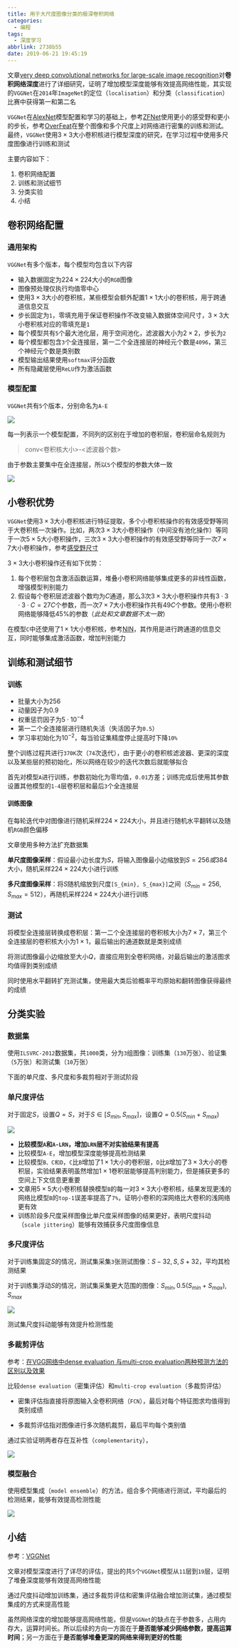 ```yaml
---
title: 用于大尺度图像分类的极深卷积网络
categories:
  - 编程
tags:
  - 深度学习
abbrlink: 2738b55
date: 2019-06-21 19:45:19
---
```


文章[very deep convolutional networks for large-scale image recognition](https://arxiv.org/abs/1409.1556v6#)对**卷积网络深度**进行了详细研究，证明了增加模型深度能够有效提高网络性能，其实现的`VGGNet`在`2014`年`ImageNet`的定位（`localisation`）和分类（`classification`）比赛中获得第一和第二名

`VGGNet`在[AlexNet](https://www.zhujian.tech/posts/ca9994d1.html#more)模型配置和学习的基础上，参考[ZFNet](https://zjzstu.github.io/posts/3f18ad9b.html#more)使用更小的感受野和更小的步长，参考[OverFeat](https://arxiv.org/abs/1312.6229)在整个图像和多个尺度上对网络进行密集的训练和测试。最终，`VGGNet`使用$3\times 3$大小卷积核进行模型深度的研究，在学习过程中使用多尺度图像进行训练和测试

主要内容如下：

1. 卷积网络配置
2. 训练和测试细节
3. 分类实验
4. 小结

## 卷积网络配置

### 通用架构

`VGGNet`有多个版本，每个模型均包含以下内容

* 输入数据固定为$224\times 224$大小的`RGB`图像
* 图像预处理仅执行均值零中心
* 使用$3\times 3$大小的卷积核，某些模型会额外配置$1\times 1$大小的卷积核，用于跨通道信息交互
* 步长固定为`1`，零填充用于保证卷积操作不改变输入数据体空间尺寸，$3\times 3$大小卷积核对应的零填充是`1`
* 每个模型共有`5`个最大池化层，用于空间池化，滤波器大小为$2\times 2$，步长为`2`
* 每个模型都包含`3`个全连接层，第一二个全连接层的神经元个数是`4096`，第三个神经元个数是类别数
* 模型输出结果使用`softmax`评分函数
* 所有隐藏层使用`ReLU`作为激活函数

### 模型配置

`VGGNet`共有`5`个版本，分别命名为`A-E`

![](/imgs/用于大尺度图像分类的极深卷积网络/vggnet.png)

每一列表示一个模型配置，不同列的区别在于增加的卷积层，卷积层命名规则为

>conv<卷积核大小>-<滤波器个数>

由于参数主要集中在全连接层，所以`5`个模型的参数大体一致

![](/imgs/用于大尺度图像分类的极深卷积网络/params.png)

## 小卷积优势

`VGGNet`使用$3\times 3$大小卷积核进行特征提取，多个小卷积核操作的有效感受野等同于大卷积核一次操作。比如，两次$3\times 3$大小卷积操作（中间没有池化操作）等同于一次$5\times 5$大小卷积操作，三次$3\times 3$大小卷积操作的有效感受野等同于一次$7\times 7$大小卷积操作，参考[感受野尺寸](https://www.zhujian.tech/posts/3b660279.html#more)

$3\times 3$大小卷积操作还有如下优势：

1. 每个卷积层包含激活函数运算，堆叠小卷积网络能够集成更多的非线性函数，增强模型判别能力
2. 假设每个卷积层滤波器个数均为$C$通道，那么3次$3\times 3$大小卷积操作共有$3\cdot 3\cdot 3\cdot C = 27C$个参数，而一次$7\times 7$大小卷积操作共有$49C$个参数。使用小卷积网络能够降低45%的参数（*此处和文章数据不太一致*）

在模型`C`中还使用了$1\times 1$大小卷积核，参考[NIN](https://zjzstu.github.io/posts/359ae103.html#more)，其作用是进行跨通道的信息交互，同时能够集成激活函数，增加判别能力

## 训练和测试细节

### 训练

* 批量大小为$256$
* 动量因子为$0.9$
* 权重惩罚因子为$5\cdot 10^{-4}$
* 第一二个全连接层进行随机失活（失活因子为`0.5`）
* 学习率初始化为$10^{-2}$，每当验证集精度停止提高时下降`10%`

整个训练过程共进行`370K`次（`74`次迭代），由于更小的卷积核滤波器、更深的深度以及某些层的预初始化，所以网络在较少的迭代次数后就能够拟合

首先对模型`A`进行训练，参数初始化为零均值，`0.01`方差；训练完成后使用其参数设置其他模型的`1-4`层卷积层和最后`3`个全连接层

#### 训练图像

在每轮迭代中对图像进行随机采样$224\times 224$大小，并且进行随机水平翻转以及随机`RGB`颜色偏移

文章使用多种方法扩充数据集

**单尺度图像采样**：假设最小边长度为$S$，将输入图像最小边缩放到$S=256或384$大小，随机采样$224\times 224$大小进行训练

**多尺度图像采样**：将$S$随机缩放到尺度`[S_{min}, S_{max}]`之间（$S_{min}=256, S_{max}=512$），再随机采样$224\times 224$大小进行训练

### 测试

将模型全连接层转换成卷积层：第一二个全连接层的卷积核大小为$7\times 7$，第三个全连接层的卷积核大小为$1\times 1$，最后输出的通道数就是类别成绩

将测试图像最小边缩放至大小$Q$，直接应用到全卷积网络，对最后输出的激活图求均值得到类别成绩

同时使用水平翻转扩充测试集，使用最大类后验概率平均原始和翻转图像获得最终的成绩

## 分类实验

### 数据集

使用`ILSVRC-2012`数据集，共`1000`类，分为`3`组图像：训练集（`130`万张）、验证集（`5`万张）和测试集（`10`万张）

下面的单尺度、多尺度和多裁剪相对于测试阶段

### 单尺度评估

对于固定$S$，设置$Q=S$，对于$S\in [S_{min}, S_{max}]$，设置$Q=0.5(S_{min}+S_{max})$

![](/imgs/用于大尺度图像分类的极深卷积网络/single_scale.png)

* **比较模型`A`和`A-LRN`，增加`LRN`层不对实验结果有提高**
* 比较模型`A-E`，增加模型深度能够提高检测结果
* 比较模型`B、C和D`，`C`比`B`增加了$1\times 1$大小的卷积层，`D`比`B`增加了$3\times 3$大小的卷积层，实验结果表明虽然增加$1\times 1$卷积层能够提高判别能力，但是捕获更多的空间上下文信息更重要
* 文章用$5\times 5$大小卷积核替换模型`B`的每一对$3\times 3$大小卷积核，结果发现更浅的网络比模型`B`的`top-1`误差率提高了`7%`，证明小卷积的深网络比大卷积的浅网络更有效
* 训练阶段多尺度采样图像比单尺度采样图像的结果更好，表明尺度抖动（`scale jittering`）能够有效捕获多尺度图像信息

### 多尺度评估

对于训练集固定$S$的情况，测试集采集`3`张测试图像：${S-32, S, S+32}$，平均其检测结果

对于训练集浮动$S$的情况，测试集采集更大范围的图像：${S_{min}, 0.5(S_{min}+S_{max}), S_{max}}$

![](/imgs/用于大尺度图像分类的极深卷积网络/multi_scale.png)

测试集尺度抖动能够有效提升检测性能

### 多裁剪评估

参考：[在VGG网络中dense evaluation 与multi-crop evaluation两种预测方法的区别以及效果](https://blog.csdn.net/C_chuxin/article/details/82832229)

比较`dense evaluation`（密集评估）和`multi-crop evaluation`（多裁剪评估）

* 密集评估指直接将原图输入全卷积网络（`FCN`），最后对每个特征图求均值得到类别成绩

* 多裁剪评估指对图像进行多次随机裁剪，最后平均每个类别值

通过实验证明两者存在互补性（`complementarity`），

![](/imgs/用于大尺度图像分类的极深卷积网络/multi_crop.png)

### 模型融合

使用模型集成（`model ensemble`）的方法，组合多个网络进行测试，平均最后的检测结果，能够有效提高检测性能

![](/imgs/用于大尺度图像分类的极深卷积网络/convnet_fusion.png)

## 小结

参考：[VGGNet](http://cs231n.github.io/convolutional-networks/#case)

文章对模型深度进行了详尽的评估，提出的共`5`个`VGGNet`模型从`11`层到`19`层，证明了堆叠深度能够有效提高网络性能

通过尺度抖动增加训练集，通过多裁剪评估和密集评估融合增加测试集，通过模型集成的方式来提高性能

虽然网络深度的增加能够提高网络性能，但是`VGGNet`的缺点在于参数多，占用内存大，运算时间长。所以后续的方向一方面在于**是否能够减少网络参数，提高运算时间**；另一方面在于**是否能够堆叠更深的网络来得到更好的性能**